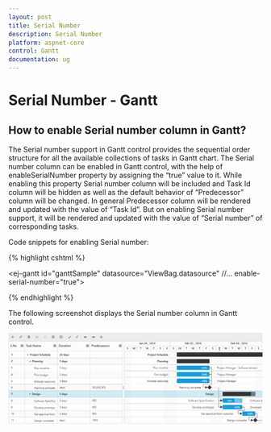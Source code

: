 ```yaml
---
layout: post
title: Serial Number
description: Serial Number
platform: aspnet-core
control: Gantt
documentation: ug
---
```


# Serial Number - Gantt

## How to enable Serial number column in Gantt?

The Serial number support in Gantt control provides the sequential order structure for all the available collections of tasks in Gantt chart. The Serial number column can be enabled in Gantt control, with the help of enableSerialNumber property by assigning the “true” value to it. While enabling this property Serial number column will be included and Task Id column will be hidden as well as the default behavior of “Predecessor” column will be changed. In general Predecessor column will be rendered and updated with the value of “Task Id”. But on enabling Serial number support, it will be rendered and updated with the value of “Serial number” of corresponding tasks.

Code snippets for enabling Serial number:

{% highlight cshtml %}

<ej-gantt id="ganttSample" datasource="ViewBag.datasource"
    //...
    enable-serial-number="true">
</ejGantt> 

{% endhighlight %}

The following screenshot displays the Serial number column in Gantt control.

![](Serial-Number_images/Serial_img1.png)

